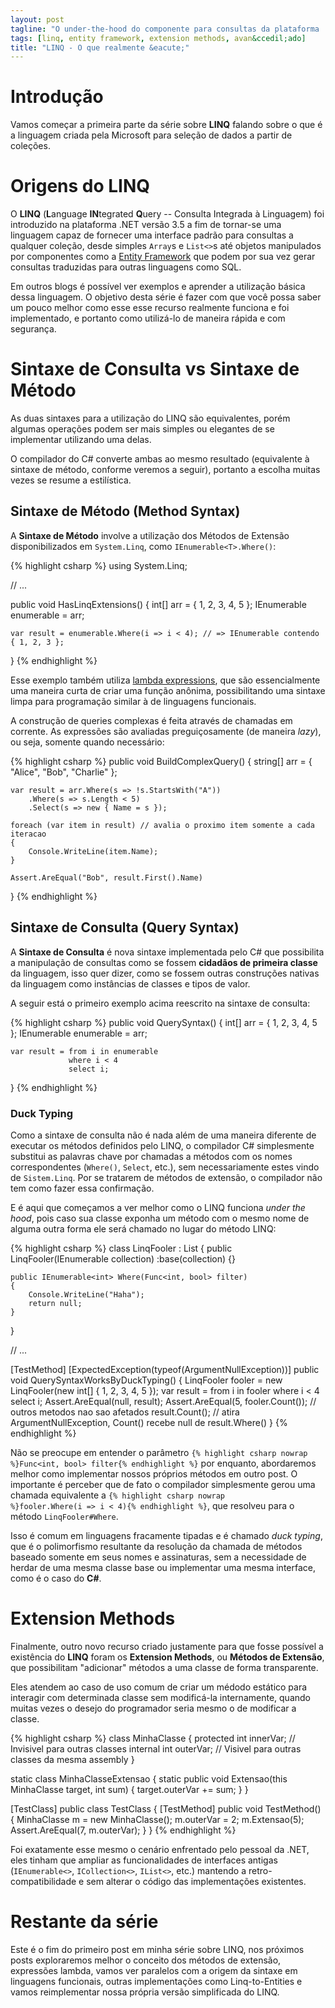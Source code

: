 ```yaml
---
layout: post
tagline: "O under-the-hood do componente para consultas da plataforma .NET"
tags: [linq, entity framework, extension methods, avan&ccedil;ado]
title: "LINQ - O que realmente &eacute;"
---
```


# Introdução

Vamos começar a primeira parte da série sobre **LINQ** falando sobre o que é a linguagem criada pela Microsoft para seleção de dados a partir de coleções.

# Origens do LINQ

O **LINQ** (**L**anguage **IN**tegrated **Q**uery -- Consulta Integrada &agrave; Linguagem) foi introduzido na plataforma .NET versão 3.5 a fim de tornar-se uma linguagem capaz de fornecer uma interface padrão para consultas a qualquer coleção, desde simples `Array`s e `List<>`s até objetos manipulados por componentes como a [Entity Framework] que podem por sua vez gerar consultas traduzidas para outras linguagens como SQL.

[Entity Framework]:http://msdn.microsoft.com/en-us/data/ef.aspx

Em outros blogs é possível ver exemplos e aprender a utilização básica dessa linguagem. O objetivo desta série é fazer com que você possa saber um pouco melhor como esse esse recurso realmente funciona e foi implementado, e portanto como utilizá-lo de maneira rápida e com segurança.

# Sintaxe de Consulta vs Sintaxe de Método

As duas sintaxes para a utilização do LINQ são equivalentes, porém algumas operações podem ser mais simples ou elegantes de se implementar utilizando uma delas.

O compilador do C# converte ambas ao mesmo resultado (equivalente &agrave; sintaxe de método, conforme veremos a seguir), portanto a escolha muitas vezes se resume a estilística.

## Sintaxe de Método (Method Syntax)

A **Sintaxe de Método** involve a utilização dos Métodos de Extensão disponibilizados em `System.Linq`, como `IEnumerable<T>.Where()`:

{% highlight csharp %}
using System.Linq;

// ...

public void HasLinqExtensions()
{
    int[] arr = { 1, 2, 3, 4, 5 };
    IEnumerable<int> enumerable = arr;

    var result = enumerable.Where(i => i < 4); // => IEnumerable contendo { 1, 2, 3 };
}
{% endhighlight %}

Esse exemplo também utiliza [lambda expressions], que são essencialmente uma maneira curta de criar uma função anônima, possibilitando uma sintaxe limpa para programação similar &agrave; de linguagens funcionais.

[lambda expressions]:http://msdn.microsoft.com/en-us/library/vstudio/bb397687.aspx

A construção de queries complexas é feita através de chamadas em corrente. As expressões são avaliadas preguiçosamente (de maneira *lazy*), ou seja, somente quando necessário:

{% highlight csharp %}
public void BuildComplexQuery()
{
    string[] arr = { "Alice", "Bob", "Charlie" };

    var result = arr.Where(s => !s.StartsWith("A"))
        .Where(s => s.Length < 5)
        .Select(s => new { Name = s });

    foreach (var item in result) // avalia o proximo item somente a cada iteracao
    {
        Console.WriteLine(item.Name);
    }

    Assert.AreEqual("Bob", result.First().Name)
}
{% endhighlight %}

## Sintaxe de Consulta (Query Syntax)

A **Sintaxe de Consulta** é nova sintaxe implementada pelo C# que possibilita a manipulação de consultas como se fossem **cidadãos de primeira classe** da linguagem, isso quer dizer, como se fossem outras construções nativas da linguagem como instâncias de classes e tipos de valor.

A seguir está o primeiro exemplo acima reescrito na sintaxe de consulta:

{% highlight csharp %}
public void QuerySyntax()
{
    int[] arr = { 1, 2, 3, 4, 5 };
    IEnumerable<int> enumerable = arr;

    var result = from i in enumerable
                 where i < 4
                 select i;
}
{% endhighlight %}

### Duck Typing

Como a sintaxe de consulta não é nada além de uma maneira diferente de executar os métodos definidos pelo LINQ, o compilador C# simplesmente substitui as palavras chave por chamadas a métodos com os nomes correspondentes (`Where()`, `Select`, etc.), sem necessariamente estes vindo de `Sistem.Linq`. Por se tratarem de métodos de extensão, o compilador não tem como fazer essa confirmação.

E é aqui que começamos a ver melhor como o LINQ funciona *under the hood*, pois caso sua classe exponha um método com o mesmo nome de alguma outra forma ele será chamado no lugar do método LINQ:

{% highlight csharp %}
class LinqFooler : List<int>
{
    public LinqFooler(IEnumerable<int> collection)
        :base(collection) {}

    public IEnumerable<int> Where(Func<int, bool> filter)
    {
        Console.WriteLine("Haha");
        return null;
    }
}

// ...

[TestMethod]
[ExpectedException(typeof(ArgumentNullException))]
public void QuerySyntaxWorksByDuckTyping()
{
    LinqFooler fooler = new LinqFooler(new int[] { 1, 2, 3, 4, 5 });
    var result = from i in fooler
                 where i < 4
                 select i;
    Assert.AreEqual(null, result);
    Assert.AreEqual(5, fooler.Count()); // outros metodos nao sao afetados
    result.Count(); // atira ArgumentNullException, Count() recebe null de result.Where()
}
{% endhighlight %}

Não se preocupe em entender o parâmetro <span class="highlight"><code class="csharp">{% highlight csharp nowrap %}Func<int, bool> filter{% endhighlight %}</code></span>&nbsp;por enquanto, abordaremos melhor como implementar nossos próprios métodos em outro post. O importante é perceber que de fato o compilador simplesmente gerou uma chamada equivalente a <span class="highlight"><code class="csharp">{% highlight csharp nowrap %}fooler.Where(i => i < 4){% endhighlight %}</code></span>, que resolveu para o método `LinqFooler#Where`.

Isso é comum em linguagens fracamente tipadas e é chamado *duck typing*, que é o polimorfismo resultante da resolução da chamada de métodos baseado somente em seus nomes e assinaturas, sem a necessidade de herdar de uma mesma classe base ou implementar uma mesma interface, como é o caso do **C#**.

# Extension Methods

Finalmente, outro novo recurso criado justamente para que fosse possível a existência do **LINQ** foram os **Extension Methods**, ou **Métodos de Extensão**, que possibilitam "adicionar" métodos a uma classe de forma transparente.

Eles atendem ao caso de uso comum de criar um médodo estático para interagir com determinada classe sem modificá-la internamente, quando muitas vezes o desejo do programador seria mesmo o de modificar a classe.

{% highlight csharp %}
class MinhaClasse
{
    protected int innerVar; // Invisivel para outras classes
    internal int outerVar; // Visivel para outras classes da mesma assembly
}

static class MinhaClasseExtensao
{
    static public void Extensao(this MinhaClasse target, int sum)
    {
        target.outerVar += sum;
    }
}

[TestClass]
public class TestClass
{
    [TestMethod]
    public void TestMethod()
    {
        MinhaClasse m = new MinhaClasse();
        m.outerVar = 2;
        m.Extensao(5);
        Assert.AreEqual(7, m.outerVar);
    }
}
{% endhighlight %}

Foi exatamente esse mesmo o cenário enfrentado pelo pessoal da .NET, eles tinham que ampliar as funcionalidades de interfaces antigas (`IEnumerable<>`, `ICollection<>`, `IList<>`, etc.) mantendo a retro-compatibilidade e sem alterar o código das implementações existentes.

# Restante da série

Este é o fim do primeiro post em minha série sobre LINQ, nos próximos posts exploraremos melhor o conceito dos métodos de extensão, expressões lambda, vamos ver paralelos com a origem da sintaxe em linguagens funcionais, outras implementações como Linq-to-Entities e vamos reimplementar nossa própria versão simplificada do LINQ.
